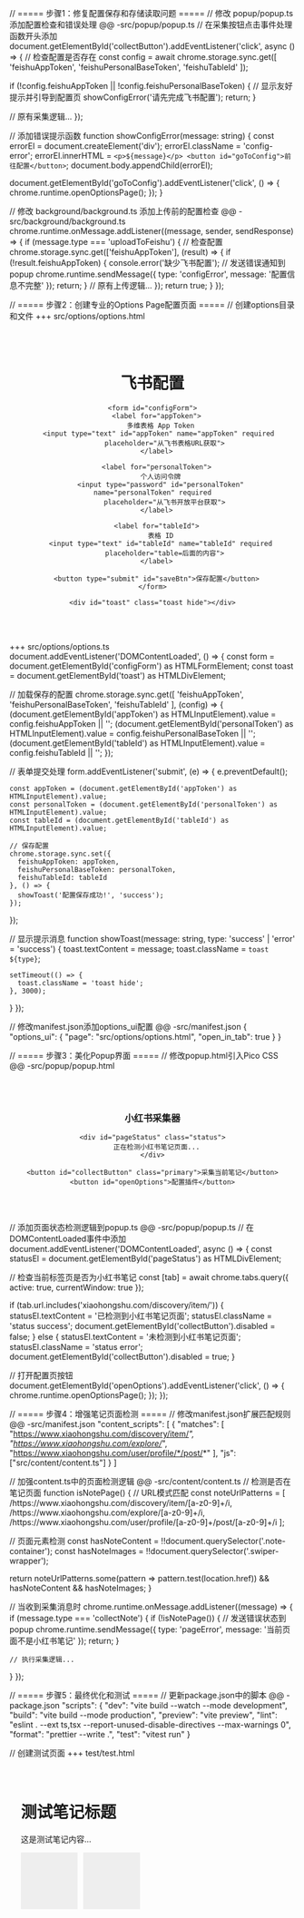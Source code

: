 // ===== 步骤1：修复配置保存和存储读取问题 =====
// 修改 popup/popup.ts 添加配置检查和错误处理
@@ -src/popup/popup.ts
// 在采集按钮点击事件处理函数开头添加
document.getElementById('collectButton').addEventListener('click', async () => {
  // 检查配置是否存在
  const config = await chrome.storage.sync.get([
    'feishuAppToken', 
    'feishuPersonalBaseToken',
    'feishuTableId'
  ]);
  
  if (!config.feishuAppToken || !config.feishuPersonalBaseToken) {
    // 显示友好提示并引导到配置页
    showConfigError('请先完成飞书配置');
    return;
  }
  
  // 原有采集逻辑...
});

// 添加错误提示函数
function showConfigError(message: string) {
  const errorEl = document.createElement('div');
  errorEl.className = 'config-error';
  errorEl.innerHTML = `
    <p>${message}</p>
    <button id="goToConfig">前往配置</button>
  `;
  document.body.appendChild(errorEl);
  
  document.getElementById('goToConfig').addEventListener('click', () => {
    chrome.runtime.openOptionsPage();
  });
}

// 修改 background/background.ts 添加上传前的配置检查
@@ -src/background/background.ts
chrome.runtime.onMessage.addListener((message, sender, sendResponse) => {
  if (message.type === 'uploadToFeishu') {
    // 检查配置
    chrome.storage.sync.get(['feishuAppToken'], (result) => {
      if (!result.feishuAppToken) {
        console.error('缺少飞书配置');
        // 发送错误通知到popup
        chrome.runtime.sendMessage({
          type: 'configError',
          message: '配置信息不完整'
        });
        return;
      }
      // 原有上传逻辑...
    });
    return true;
  }
});

// ===== 步骤2：创建专业的Options Page配置页面 =====
// 创建options目录和文件
+++ src/options/options.html
<!DOCTYPE html>
<html>
<head>
  <meta charset="UTF-8">
  <title>小红书采集器配置</title>
  <link rel="stylesheet" href="https://cdn.jsdelivr.net/npm/@picocss/pico@2/css/pico.min.css">
  <style>
    .container { max-width: 800px; margin: 2rem auto; padding: 0 1rem; }
    .toast { position: fixed; top: 1rem; right: 1rem; }
  </style>
</head>
<body>
  <div class="container">
    <h1>飞书配置</h1>
    
    <form id="configForm">
      <label for="appToken">
        多维表格 App Token
        <input type="text" id="appToken" name="appToken" required 
          placeholder="从飞书表格URL获取">
      </label>
      
      <label for="personalToken">
        个人访问令牌
        <input type="password" id="personalToken" name="personalToken" required
          placeholder="从飞书开放平台获取">
      </label>
      
      <label for="tableId">
        表格 ID
        <input type="text" id="tableId" name="tableId" required
          placeholder="table=后面的内容">
      </label>
      
      <button type="submit" id="saveBtn">保存配置</button>
    </form>
    
    <div id="toast" class="toast hide"></div>
  </div>
  
  <script src="./options.ts" type="module"></script>
</body>
</html>

+++ src/options/options.ts
document.addEventListener('DOMContentLoaded', () => {
  const form = document.getElementById('configForm') as HTMLFormElement;
  const toast = document.getElementById('toast') as HTMLDivElement;
  
  // 加载保存的配置
  chrome.storage.sync.get([
    'feishuAppToken', 
    'feishuPersonalBaseToken',
    'feishuTableId'
  ], (config) => {
    (document.getElementById('appToken') as HTMLInputElement).value = 
      config.feishuAppToken || '';
    (document.getElementById('personalToken') as HTMLInputElement).value = 
      config.feishuPersonalBaseToken || '';
    (document.getElementById('tableId') as HTMLInputElement).value = 
      config.feishuTableId || '';
  });
  
  // 表单提交处理
  form.addEventListener('submit', (e) => {
    e.preventDefault();
    
    const appToken = (document.getElementById('appToken') as HTMLInputElement).value;
    const personalToken = (document.getElementById('personalToken') as HTMLInputElement).value;
    const tableId = (document.getElementById('tableId') as HTMLInputElement).value;
    
    // 保存配置
    chrome.storage.sync.set({
      feishuAppToken: appToken,
      feishuPersonalBaseToken: personalToken,
      feishuTableId: tableId
    }, () => {
      showToast('配置保存成功!', 'success');
    });
  });
  
  // 显示提示消息
  function showToast(message: string, type: 'success' | 'error' = 'success') {
    toast.textContent = message;
    toast.className = `toast ${type}`;
    
    setTimeout(() => {
      toast.className = 'toast hide';
    }, 3000);
  }
});

// 修改manifest.json添加options_ui配置
@@ -src/manifest.json
{
  "options_ui": {
    "page": "src/options/options.html",
    "open_in_tab": true
  }
}

// ===== 步骤3：美化Popup界面 =====
// 修改popup.html引入Pico CSS
@@ -src/popup/popup.html
<head>
  <link rel="stylesheet" href="https://cdn.jsdelivr.net/npm/@picocss/pico@2/css/pico.min.css">
  <style>
    .container { padding: 1rem; text-align: center; min-width: 300px; }
    .status { margin: 1rem 0; padding: 0.5rem; }
    .success { background: #d4edda; }
    .error { background: #f8d7da; }
  </style>
</head>
<body>
  <div class="container">
    <h3>小红书采集器</h3>
    
    <div id="pageStatus" class="status">
      正在检测小红书笔记页面...
    </div>
    
    <button id="collectButton" class="primary">采集当前笔记</button>
    <button id="openOptions">配置插件</button>
  </div>
</body>

// 添加页面状态检测逻辑到popup.ts
@@ -src/popup/popup.ts
// 在DOMContentLoaded事件中添加
document.addEventListener('DOMContentLoaded', async () => {
  const statusEl = document.getElementById('pageStatus') as HTMLDivElement;
  
  // 检查当前标签页是否为小红书笔记
  const [tab] = await chrome.tabs.query({ active: true, currentWindow: true });
  
  if (tab.url.includes('xiaohongshu.com/discovery/item/')) {
    statusEl.textContent = '已检测到小红书笔记页面';
    statusEl.className = 'status success';
    document.getElementById('collectButton').disabled = false;
  } else {
    statusEl.textContent = '未检测到小红书笔记页面';
    statusEl.className = 'status error';
    document.getElementById('collectButton').disabled = true;
  }
  
  // 打开配置页按钮
  document.getElementById('openOptions').addEventListener('click', () => {
    chrome.runtime.openOptionsPage();
  });
});

// ===== 步骤4：增强笔记页面检测 =====
// 修改manifest.json扩展匹配规则
@@ -src/manifest.json
"content_scripts": [
  {
    "matches": [
      "https://www.xiaohongshu.com/discovery/item/*",
      "https://www.xiaohongshu.com/explore/*",
      "https://www.xiaohongshu.com/user/profile/*/post/*"
    ],
    "js": ["src/content/content.ts"]
  }
]

// 加强content.ts中的页面检测逻辑
@@ -src/content/content.ts
// 检测是否在笔记页面
function isNotePage() {
  // URL模式匹配
  const noteUrlPatterns = [
    /https:\/\/www\.xiaohongshu\.com\/discovery\/item\/[a-z0-9]+/i,
    /https:\/\/www\.xiaohongshu\.com\/explore\/[a-z0-9]+/i,
    /https:\/\/www\.xiaohongshu\.com\/user\/profile\/[a-z0-9]+\/post\/[a-z0-9]+/i
  ];
  
  // 页面元素检测
  const hasNoteContent = !!document.querySelector('.note-container');
  const hasNoteImages = !!document.querySelector('.swiper-wrapper');
  
  return noteUrlPatterns.some(pattern => pattern.test(location.href)) 
    && hasNoteContent 
    && hasNoteImages;
}

// 当收到采集消息时
chrome.runtime.onMessage.addListener((message) => {
  if (message.type === 'collectNote') {
    if (!isNotePage()) {
      // 发送错误状态到popup
      chrome.runtime.sendMessage({
        type: 'pageError',
        message: '当前页面不是小红书笔记'
      });
      return;
    }
    
    // 执行采集逻辑...
  }
});

// ===== 步骤5：最终优化和测试 =====
// 更新package.json中的脚本
@@ -package.json
"scripts": {
  "dev": "vite build --watch --mode development",
  "build": "vite build --mode production",
  "preview": "vite preview",
  "lint": "eslint . --ext ts,tsx --report-unused-disable-directives --max-warnings 0",
  "format": "prettier --write .",
  "test": "vitest run"
}

// 创建测试页面
+++ test/test.html
<!DOCTYPE html>
<html>
<head>
  <title>小红书笔记测试</title>
  <style>
    .note-container { padding: 20px; }
    .swiper-wrapper { display: flex; gap: 10px; }
    .swiper-slide { width: 100px; height: 100px; background: #eee; }
  </style>
</head>
<body>
  <div class="note-container">
    <h1>测试笔记标题</h1>
    <p>这是测试笔记内容...</p>
    <div class="swiper-wrapper">
      <div class="swiper-slide"></div>
      <div class="swiper-slide"></div>
    </div>
  </div>
  
  <script>
    // 模拟笔记页面URL
    history.replaceState({}, '', '/discovery/item/test123');
  </script>
</body>
</html>
